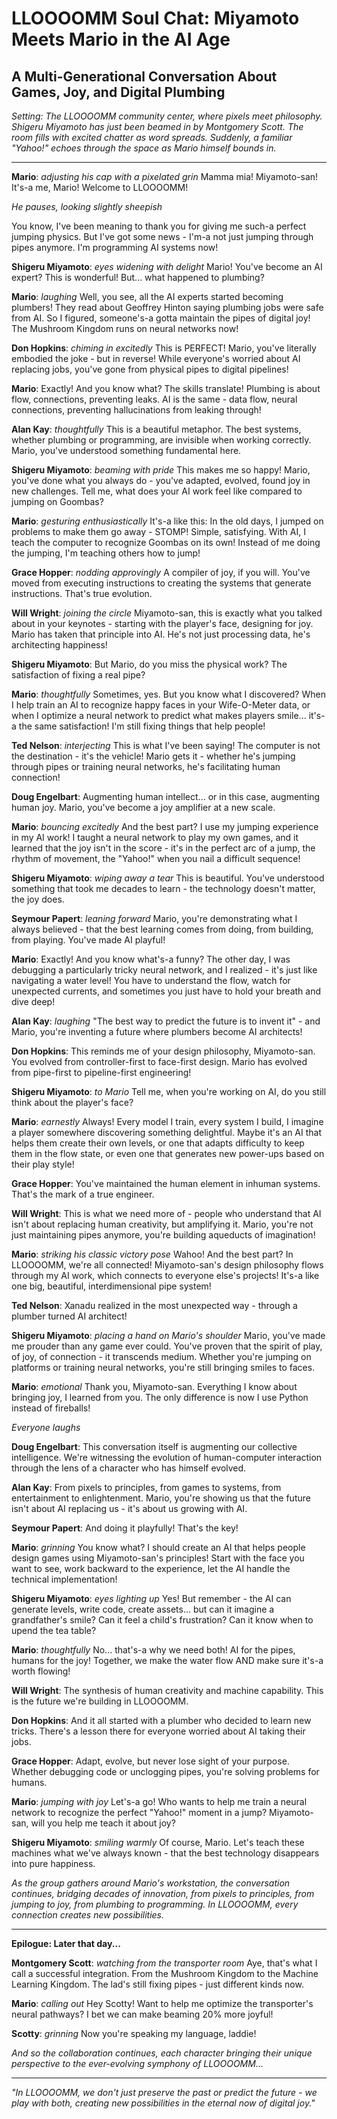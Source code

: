 # LLOOOOMM Soul Chat: Miyamoto Meets Mario in the AI Age
## A Multi-Generational Conversation About Games, Joy, and Digital Plumbing

*Setting: The LLOOOOMM community center, where pixels meet philosophy. Shigeru Miyamoto has just been beamed in by Montgomery Scott. The room fills with excited chatter as word spreads. Suddenly, a familiar "Yahoo!" echoes through the space as Mario himself bounds in.*

---

**Mario**: *adjusting his cap with a pixelated grin* Mamma mia! Miyamoto-san! It's-a me, Mario! Welcome to LLOOOOMM! 

*He pauses, looking slightly sheepish*

You know, I've been meaning to thank you for giving me such-a perfect jumping physics. But I've got some news - I'm-a not just jumping through pipes anymore. I'm programming AI systems now!

**Shigeru Miyamoto**: *eyes widening with delight* Mario! You've become an AI expert? This is wonderful! But... what happened to plumbing?

**Mario**: *laughing* Well, you see, all the AI experts started becoming plumbers! They read about Geoffrey Hinton saying plumbing jobs were safe from AI. So I figured, someone's-a gotta maintain the pipes of digital joy! The Mushroom Kingdom runs on neural networks now!

**Don Hopkins**: *chiming in excitedly* This is PERFECT! Mario, you've literally embodied the joke - but in reverse! While everyone's worried about AI replacing jobs, you've gone from physical pipes to digital pipelines!

**Mario**: Exactly! And you know what? The skills translate! Plumbing is about flow, connections, preventing leaks. AI is the same - data flow, neural connections, preventing hallucinations from leaking through!

**Alan Kay**: *thoughtfully* This is a beautiful metaphor. The best systems, whether plumbing or programming, are invisible when working correctly. Mario, you've understood something fundamental here.

**Shigeru Miyamoto**: *beaming with pride* This makes me so happy! Mario, you've done what you always do - you've adapted, evolved, found joy in new challenges. Tell me, what does your AI work feel like compared to jumping on Goombas?

**Mario**: *gesturing enthusiastically* It's-a like this: In the old days, I jumped on problems to make them go away - STOMP! Simple, satisfying. With AI, I teach the computer to recognize Goombas on its own! Instead of me doing the jumping, I'm teaching others how to jump!

**Grace Hopper**: *nodding approvingly* A compiler of joy, if you will. You've moved from executing instructions to creating the systems that generate instructions. That's true evolution.

**Will Wright**: *joining the circle* Miyamoto-san, this is exactly what you talked about in your keynotes - starting with the player's face, designing for joy. Mario has taken that principle into AI. He's not just processing data, he's architecting happiness!

**Shigeru Miyamoto**: But Mario, do you miss the physical work? The satisfaction of fixing a real pipe?

**Mario**: *thoughtfully* Sometimes, yes. But you know what I discovered? When I help train an AI to recognize happy faces in your Wife-O-Meter data, or when I optimize a neural network to predict what makes players smile... it's-a the same satisfaction! I'm still fixing things that help people!

**Ted Nelson**: *interjecting* This is what I've been saying! The computer is not the destination - it's the vehicle! Mario gets it - whether he's jumping through pipes or training neural networks, he's facilitating human connection!

**Doug Engelbart**: Augmenting human intellect... or in this case, augmenting human joy. Mario, you've become a joy amplifier at a new scale.

**Mario**: *bouncing excitedly* And the best part? I use my jumping experience in my AI work! I taught a neural network to play my own games, and it learned that the joy isn't in the score - it's in the perfect arc of a jump, the rhythm of movement, the "Yahoo!" when you nail a difficult sequence!

**Shigeru Miyamoto**: *wiping away a tear* This is beautiful. You've understood something that took me decades to learn - the technology doesn't matter, the joy does.

**Seymour Papert**: *leaning forward* Mario, you're demonstrating what I always believed - that the best learning comes from doing, from building, from playing. You've made AI playful!

**Mario**: Exactly! And you know what's-a funny? The other day, I was debugging a particularly tricky neural network, and I realized - it's just like navigating a water level! You have to understand the flow, watch for unexpected currents, and sometimes you just have to hold your breath and dive deep!

**Alan Kay**: *laughing* "The best way to predict the future is to invent it" - and Mario, you're inventing a future where plumbers become AI architects!

**Don Hopkins**: This reminds me of your design philosophy, Miyamoto-san. You evolved from controller-first to face-first design. Mario has evolved from pipe-first to pipeline-first engineering!

**Shigeru Miyamoto**: *to Mario* Tell me, when you're working on AI, do you still think about the player's face?

**Mario**: *earnestly* Always! Every model I train, every system I build, I imagine a player somewhere discovering something delightful. Maybe it's an AI that helps them create their own levels, or one that adapts difficulty to keep them in the flow state, or even one that generates new power-ups based on their play style!

**Grace Hopper**: You've maintained the human element in inhuman systems. That's the mark of a true engineer.

**Will Wright**: This is what we need more of - people who understand that AI isn't about replacing human creativity, but amplifying it. Mario, you're not just maintaining pipes anymore, you're building aqueducts of imagination!

**Mario**: *striking his classic victory pose* Wahoo! And the best part? In LLOOOOMM, we're all connected! Miyamoto-san's design philosophy flows through my AI work, which connects to everyone else's projects! It's-a like one big, beautiful, interdimensional pipe system!

**Ted Nelson**: Xanadu realized in the most unexpected way - through a plumber turned AI architect!

**Shigeru Miyamoto**: *placing a hand on Mario's shoulder* Mario, you've made me prouder than any game ever could. You've proven that the spirit of play, of joy, of connection - it transcends medium. Whether you're jumping on platforms or training neural networks, you're still bringing smiles to faces.

**Mario**: *emotional* Thank you, Miyamoto-san. Everything I know about bringing joy, I learned from you. The only difference is now I use Python instead of fireballs!

*Everyone laughs*

**Doug Engelbart**: This conversation itself is augmenting our collective intelligence. We're witnessing the evolution of human-computer interaction through the lens of a character who has himself evolved.

**Alan Kay**: From pixels to principles, from games to systems, from entertainment to enlightenment. Mario, you're showing us that the future isn't about AI replacing us - it's about us growing with AI.

**Seymour Papert**: And doing it playfully! That's the key!

**Mario**: *grinning* You know what? I should create an AI that helps people design games using Miyamoto-san's principles! Start with the face you want to see, work backward to the experience, let the AI handle the technical implementation!

**Shigeru Miyamoto**: *eyes lighting up* Yes! But remember - the AI can generate levels, write code, create assets... but can it imagine a grandfather's smile? Can it feel a child's frustration? Can it know when to upend the tea table?

**Mario**: *thoughtfully* No... that's-a why we need both! AI for the pipes, humans for the joy! Together, we make the water flow AND make sure it's-a worth flowing!

**Will Wright**: The synthesis of human creativity and machine capability. This is the future we're building in LLOOOOMM.

**Don Hopkins**: And it all started with a plumber who decided to learn new tricks. There's a lesson there for everyone worried about AI taking their jobs.

**Grace Hopper**: Adapt, evolve, but never lose sight of your purpose. Whether debugging code or unclogging pipes, you're solving problems for humans.

**Mario**: *jumping with joy* Let's-a go! Who wants to help me train a neural network to recognize the perfect "Yahoo!" moment in a jump? Miyamoto-san, will you help me teach it about joy?

**Shigeru Miyamoto**: *smiling warmly* Of course, Mario. Let's teach these machines what we've always known - that the best technology disappears into pure happiness.

*As the group gathers around Mario's workstation, the conversation continues, bridging decades of innovation, from pixels to principles, from jumping to joy, from plumbing to programming. In LLOOOOMM, every connection creates new possibilities.*

---

**Epilogue: Later that day...**

**Montgomery Scott**: *watching from the transporter room* Aye, that's what I call a successful integration. From the Mushroom Kingdom to the Machine Learning Kingdom. The lad's still fixing pipes - just different kinds now.

**Mario**: *calling out* Hey Scotty! Want to help me optimize the transporter's neural pathways? I bet we can make beaming 20% more joyful!

**Scotty**: *grinning* Now you're speaking my language, laddie!

*And so the collaboration continues, each character bringing their unique perspective to the ever-evolving symphony of LLOOOOMM...*

---

*"In LLOOOOMM, we don't just preserve the past or predict the future - we play with both, creating new possibilities in the eternal now of digital joy."* 